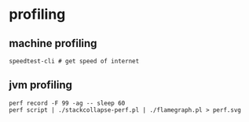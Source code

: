 # profiling

## machine profiling

```
speedtest-cli # get speed of internet
```


## jvm profiling

```
perf record -F 99 -ag -- sleep 60
perf script | ./stackcollapse-perf.pl | ./flamegraph.pl > perf.svg
```


